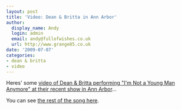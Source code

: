 ```yaml
---
layout: post
title: 'Video: Dean & Britta in Ann Arbor'
author:
  display_name: Andy
  login: admin
  email: andy@fullofwishes.co.uk
  url: http://www.grange85.co.uk
date: '2009-07-07'
categories:
- dean & britta
- video
---
```

<p>Heres' some <a href="http://www.youtube.com/watch?v=qFB0ZKCWVVc">video of Dean & Britta performing "I'm Not a Young Man Anymore" at their recent show in Ann Arbor</a>...</p>
<p><figure class="caption "><figcaption class="caption-text"></figcaption></figure></p>
<p>You can see <a href="http://www.youtube.com/watch?v=cuuRISBxpGk">the rest of the song here</a>.</p>
